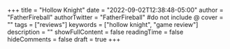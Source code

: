 +++
title = "Hollow Knight"
date = "2022-09-02T12:38:48-05:00"
author = "FatherFireball"
authorTwitter = "FatherFireball" #do not include @
cover = ""
tags = ["reviews"]
keywords = ["hollow knight", "game review"]
description = ""
showFullContent = false
readingTime = false
hideComments = false
draft = true
+++
